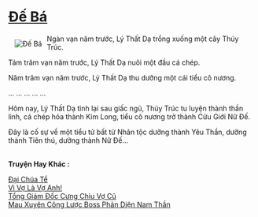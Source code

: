 <a href="https://utruyen.com/de-ba/16771/" title="Đế Bá"><h1>Đế Bá</h1></a><div style="display:table"><img align="right" style="float: left; padding: 10px;" src="https://utruyen.com/images/story/200x260/de-ba.jpg" alt="Đế Bá">Ngàn vạn năm trước, Lý Thất Dạ trồng xuống một cây Thúy Trúc.<p></p>Tám trăm vạn năm trước, Lý Thất Dạ nuôi một đầu cá chép.<p></p>Năm trăm vạn năm trước, Lý Thất Dạ thu dưỡng một cái tiểu cô nương.<p></p>... ... ... ... ...<p></p>Hôm nay, Lý Thất Dạ tỉnh lại sau giấc ngủ, Thúy Trúc tu luyện thành thần linh, cá chép hóa thành Kim Long, tiểu cô nương trở thành Cửu Giới Nữ Đế.<p></p>Đây là cố sự về một tiểu tử bất tử Nhân tộc dưỡng thành Yêu Thần, dưỡng thành Tiên thú, dưỡng thành Nữ Đế...</div><p><br><b>Truyện Hay Khác :</b></p><a href="https://utruyen.com/dai-chua-te/10622/" alt="Đại Chúa Tể">Đại Chúa Tể</a><br/><a href="https://truyenhot2020.wordpress.com/2019/12/11/vi-vo-la-vo-anh/" alt="Vì Vợ Là Vợ Anh!">Vì Vợ Là Vợ Anh!</a><br/><a href="https://www.wattpad.com/story/199213335-t%E1%BB%95ng-gi%C3%A1m-%C4%91%E1%BB%91c-c%C6%B0ng-ch%C3%ACu-v%E1%BB%A3-c%C5%A9" alt="Tổng Giám Đốc Cưng Chìu Vợ Cũ">Tổng Giám Đốc Cưng Chìu Vợ Cũ</a><br/><a href="https://truyenngontinhay.wordpress.com/2019/10/03/mau-xuyen-cong-luoc-boss-phan-dien-nam-than/" alt="Mau Xuyên Công Lược Boss Phản Diện Nam Thần">Mau Xuyên Công Lược Boss Phản Diện Nam Thần</a><br/>